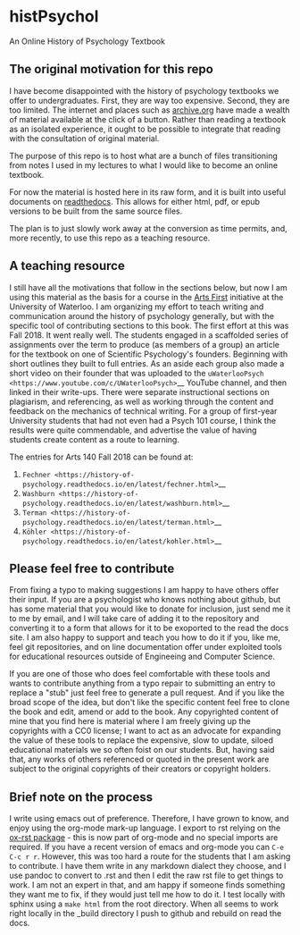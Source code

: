 # histPsychol
An Online History of Psychology Textbook

## The original motivation for this repo

I have become disappointed with the history of psychology textbooks we offer to undergraduates. First, they are way too expensive. Second, they are too limited. The internet and places such as [archive.org](http://archive.org) have made a wealth of material available at the click of a button. Rather than reading a textbook as an isolated experience, it ought to be possible to integrate that reading with the consultation of original material.

The purpose of this repo is to host what are a bunch of files transitioning from notes I used in my lectures to what I would like to become an online textbook.

For now the material is hosted here in its raw form, and it is built into useful documents on [readthedocs](http://history-of-psychology.readthedocs.org/en/latest/). This allows for either html, pdf, or epub versions to be built from the same source files. 

The plan is to just slowly work away at the conversion as time permits, and, more recently, to use this repo as a teaching resource.


## A teaching resource

I still have all the motivations that follow in the sections below, but now I am using this material as the basis for a course in the [Arts First](https://uwaterloo.ca/arts-first/about) initiative at the University of Waterloo. I am organizing my effort to teach writing and communication around the history of psychology generally, but with the specific tool of contributing sections to this book. The first effort at this was Fall 2018. It went really well. The students engaged in a scaffolded series of assignments over the term to produce (as members of a group) an article for the textbook on one of Scientific Psychology's founders. Beginning with short outlines they built to full entries. As an aside each group also made a short video on their founder that was uploaded to the `uWaterlooPsych <https://www.youtube.com/c/UWaterlooPsych>`__ YouTube channel, and then linked in their write-ups. There were separate instructional sections on plagiarism, and referencing, as well as working through the content and feedback on the mechanics of technical writing. For a group of first-year University students that had not even had a Psych 101 course, I think the results were quite commendable, and advertise the value of having students create content as a route to learning. 

The entries for Arts 140 Fall 2018 can be found at:

1. `Fechner <https://history-of-psychology.readthedocs.io/en/latest/fechner.html>`__
2. `Washburn <https://history-of-psychology.readthedocs.io/en/latest/washburn.html>`__
3. `Terman <https://history-of-psychology.readthedocs.io/en/latest/terman.html>`__
4. `Köhler <https://history-of-psychology.readthedocs.io/en/latest/kohler.html>`__

## Please feel free to contribute

From fixing a typo to making suggestions I am happy to have others offer their input. If you are a psychologist who knows nothing about github, but has some material that you would like to donate for inclusion, just send me it to me by email, and I will take care of adding it to the repository and converting it to a form that allows for it to be exoported to the read the docs site. I am also happy to support and teach you how to do it if you, like me, feel git repositories, and on line documentation offer under exploited tools for educational resources outside of Engineeing and Computer Science. 

If you are one of those who does feel comfortable with these tools and wants to contribute anything from a typo repair to submitting an entry to replace a "stub" just feel free to generate a pull request. And if you like the broad scope of the idea, but don't like the specific content feel free to clone the book and edit, amend or add to the book. Any copyrighted content of mine that you find here is material where I am freely giving up the copyrights with a CC0 license; I want to act as an advocate for expanding the value of these tools to replace the expensive, slow to update, siloed educational materials we so often foist on our students. But, having said that, any works of others referenced or quoted in the present work are subject to the original copyrights of their creators or copyright holders. 

## Brief note on the process

I write using emacs out of preference. Therefore, I have grown to know, and enjoy using the org-mode mark-up language. I  export to rst relying on the [ox-rst package](https://github.com/masayuko/ox-rst) - this is now part of org-mode and no special imports are required. If you have a recent version of emacs and org-mode you can `C-e C-c r r`. However, this was too hard a route for the students that I am asking to contribute. I have them write in any markdown dialect they choose, and I use pandoc to convert to .rst and then I edit the raw rst file to get things to work. I am not an expert in that, and am happy if someone finds something they want me to fix, if they would just tell me how to do it. I test locally with sphinx using a `make html` from the root directory. When all seems to work right locally in the _build directory I push to github and rebuild on read the docs.
